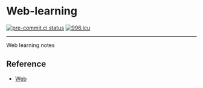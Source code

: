 # Web-learning

[![pre-commit.ci status](https://results.pre-commit.ci/badge/github/KaiserLancelot/Web-learning/main.svg)](https://results.pre-commit.ci/latest/github/KaiserLancelot/Web-learning/main)
[![996.icu](https://img.shields.io/badge/link-996.icu-red.svg)](https://996.icu)

---

Web learning notes

## Reference

- [Web](https://developer.mozilla.org/zh-CN/docs/Learn/Getting_started_with_the_web)
